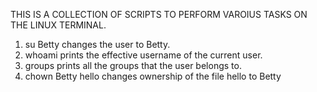 THIS IS A COLLECTION OF SCRIPTS TO PERFORM VAROIUS TASKS ON THE LINUX TERMINAL.

1. su Betty changes the user to Betty.
2. whoami prints the effective username of the current user.
3. groups prints all the groups that the user belongs to.
4. chown Betty hello changes ownership of the file hello to Betty
